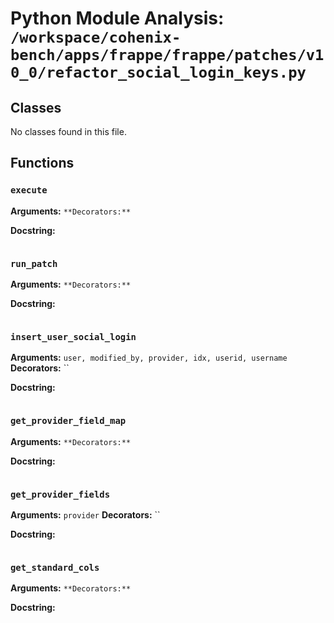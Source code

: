 # Python Module Analysis: `/workspace/cohenix-bench/apps/frappe/frappe/patches/v10_0/refactor_social_login_keys.py`

## Classes

No classes found in this file.


## Functions

### `execute`
**Arguments:** ``
**Decorators:** ``

**Docstring:**
```

```
### `run_patch`
**Arguments:** ``
**Decorators:** ``

**Docstring:**
```

```
### `insert_user_social_login`
**Arguments:** `user, modified_by, provider, idx, userid, username`
**Decorators:** ``

**Docstring:**
```

```
### `get_provider_field_map`
**Arguments:** ``
**Decorators:** ``

**Docstring:**
```

```
### `get_provider_fields`
**Arguments:** `provider`
**Decorators:** ``

**Docstring:**
```

```
### `get_standard_cols`
**Arguments:** ``
**Decorators:** ``

**Docstring:**
```

```

